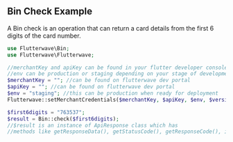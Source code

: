 ## Bin Check Example
A Bin check is an operation that can return a card details from the first 6 digits of the card number.

```PHP
use Flutterwave\Bin;
use Flutterwave\Flutterwave;

//merchantKey and apiKey can be found in your flutter developer console
//env can be production or staging depending on your stage of development
$merchantKey = ""; //can be found on flutterwave dev portal
$apiKey = ""; //can be found on flutterwave dev portal
$env = "staging"; //this can be production when ready for deployment
Flutterwave::setMerchantCredentials($merchantKey, $apiKey, $env, $version); //version is optional and can be 1 or 2, when not passed, it defaults to 1

$first6digits = "763537";
$result = Bin::check($first6digits);
//$result is an instance of ApiResponse class which has
//methods like getResponseData(), getStatusCode(), getResponseCode(), isSuccessfulResponse()
```
